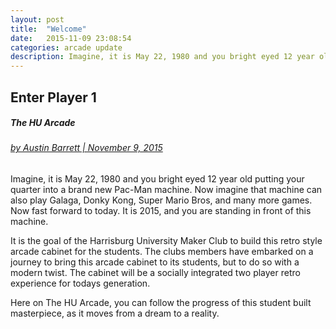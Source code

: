 ```yaml
---
layout: post
title:  "Welcome"
date:   2015-11-09 23:08:54
categories: arcade update
description: Imagine, it is May 22, 1980 and you bright eyed 12 year old putting your quarter into a brand new Pac-Man machine. Now imagine that machine can also play Galaga, Donky Kong, Super Mario Bros, and many more games. Now fast forward to today. It is 2015, and you are standing in front of this machine.
---
```

## Enter Player 1

##### The HU Arcade

###### [by Austin Barrett | November 9, 2015](../../../../../../team/)

Imagine, it is May 22, 1980 and you bright eyed 12 year old putting your quarter into a brand new Pac-Man machine. Now imagine that machine can also play Galaga, Donky Kong, Super Mario Bros, and many more games. Now fast forward to today. It is 2015, and you are standing in front of this machine.

It is the goal of the Harrisburg University Maker Club to build this retro style arcade cabinet for the students. The clubs members have embarked on a journey to bring this arcade cabinet to its students, but to do so with a modern twist. The cabinet will be a socially integrated two player retro experience for todays generation.

Here on The HU Arcade, you can follow the progress of this student built masterpiece, as it moves from a dream to a reality.
